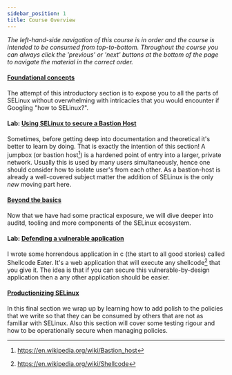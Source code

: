 ```yaml
---
sidebar_position: 1
title: Course Overview 
---
```


_The left-hand-side navigation of this course is in order and the course is intended to be consumed from top-to-bottom. Throughout the course you can always click the 'previous' or 'next' buttons at the bottom of the page to navigate the material in the correct order._

#### [Foundational concepts](/course/category/foundational-concepts-and-policy-building-blocks)     
The attempt of this introductory section is to expose you to all the parts of SELinux without overwhelming with intricacies that you would encounter if Googling "how to SELinux?".

#### Lab: [Using SELinux to secure a Bastion Host](/course/category/lab-1-using-selinux-to-secure-a-bastion-host)      
Sometimes, before getting deep into documentation and theoretical it's better to learn by doing. That is exactly the intention of this section!
A jumpbox (or bastion host[^1]) is a hardened point of entry into a larger, private network. Usually this is used by many users simultaneously, hence one should consider how to isolate user's from each other. As a bastion-host is already a well-covered subject matter the addition of SELinux is the only _new_ moving part here.

#### [Beyond the basics](/course/category/beyond-the-basics)    
Now that we have had some practical exposure, we will dive deeper into auditd, tooling and more components of the SELinux ecosystem.

#### Lab: [Defending a vulnerable application](/course/category/lab-2-defending-a-vulnerable-application)   
I wrote some horrendous application in c (the start to all good stories) called Shellcode Eater. It's a web application that will execute any shellcode[^2] that you give it. The idea is that if you can secure this vulnerable-by-design application then a any other application should be easier.

#### [Productionizing SELinux](/course/category/productionizing-selinux-deployments)    
In this final section we wrap up by learning how to add polish to the policies that we write so that they can be consumed by others that are not as familiar with SELinux. Also this section will cover some testing rigour and how to be operationally secure when managing policies.

[^1]: https://en.wikipedia.org/wiki/Bastion_host
[^2]: https://en.wikipedia.org/wiki/Shellcode
